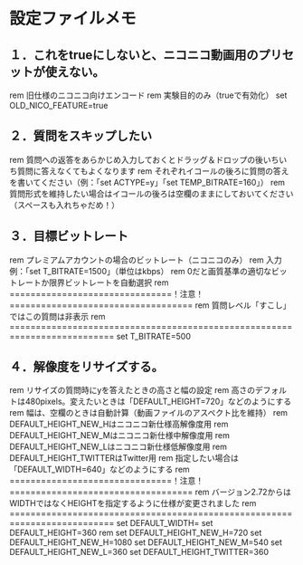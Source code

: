 # 設定ファイルメモ

## １．これをtrueにしないと、ニコニコ動画用のプリセットが使えない。

rem 旧仕様のニコニコ向けエンコード
rem 実験目的のみ（trueで有効化）
set OLD_NICO_FEATURE=true

## ２．質問をスキップしたい

rem 質問への返答をあらかじめ入力しておくとドラッグ＆ドロップの後いちいち質問に答えなくてもよくなります
rem それぞれイコールの後ろに質問の答えを書いてください（例：「set ACTYPE=y」「set TEMP_BITRATE=160」）
rem 質問形式を維持したい場合はイコールの後ろは空欄のままにしておいてください（スペースも入れちゃだめ！）

## ３．目標ビットレート

rem プレミアムアカウントの場合のビットレート（ニコニコのみ）
rem 入力例：「set T_BITRATE=1500」（単位はkbps）
rem 0だと画質基準の適切なビットレートか限界ビットレートを自動選択
rem ===============================！注意！===================================
rem 質問レベル「すこし」ではこの質問は非表示
rem ==========================================================================
set T_BITRATE=500

## ４．解像度をリサイズする。

rem リサイズの質問時にyを答えたときの高さと幅の設定
rem 高さのデフォルトは480pixels。変えたいときは「DEFAULT_HEIGHT=720」などのようにする
rem 幅は、空欄のときは自動計算（動画ファイルのアスペクト比を維持）
rem DEFAULT_HEIGHT_NEW_Hはニコニコ新仕様高解像度用
rem DEFAULT_HEIGHT_NEW_Mはニコニコ新仕様中解像度用
rem DEFAULT_HEIGHT_NEW_Lはニコニコ新仕様低解像度用
rem DEFAULT_HEIGHT_TWITTERはTwitter用
rem 指定したい場合は「DEFAULT_WIDTH=640」などのようにする
rem ===============================！注意！===================================
rem バージョン2.72からはWIDTHではなくHEIGHTを指定するように仕様が変更されました
rem ==========================================================================
set DEFAULT_WIDTH=
set DEFAULT_HEIGHT=360
rem set DEFAULT_HEIGHT_NEW_H=720
set DEFAULT_HEIGHT_NEW_H=1080
set DEFAULT_HEIGHT_NEW_M=540
set DEFAULT_HEIGHT_NEW_L=360
set DEFAULT_HEIGHT_TWITTER=360
